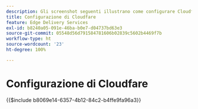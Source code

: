 ```yaml
---
description: Gli screenshot seguenti illustrano come configurare Cloudflare per distribuire il contenuto.  Le impostazioni essenziali sono contrassegnate con un cerchio rosso.
title: Configurazione di Cloudfare
feature: Edge Delivery Services
exl-id: b8240a05-091e-46ba-b0e7-d04737bd63e3
source-git-commit: 05548d56d791584781606b02839c5602b4469f7b
workflow-type: ht
source-wordcount: '23'
ht-degree: 100%

---
```


# Configurazione di Cloudfare

{{$include b8069e14-6357-4b12-84c2-b4ffe9fa96a3}}
